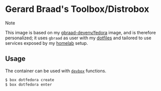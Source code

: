 Gerard Braad's Toolbox/Distrobox
================================


> [!NOTE]
> This image is based on my [gbraad-devenv/fedora](https://github.com/gbraad-devenv/fedora) image, and is therefore personalized;
> it uses  `gbraad` as user with my [dotfiles](https://github.com/gbraad/dotfiles) and tailored to use services exposed by my [homelab](https://github.com/gbraad-homelab) setup.

## Usage

The container can be used with [`devbox`](https://github.com/gbraad-dotfiles/#devbox) functions.

```bash
$ box dotfedora create
$ box dotfedora enter
```
